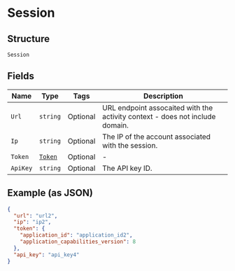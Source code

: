
# Session

## Structure

`Session`

## Fields

| Name | Type | Tags | Description |
|  --- | --- | --- | --- |
| `Url` | `string` | Optional | URL endpoint assocaited with the activity context - does not include domain. |
| `Ip` | `string` | Optional | The IP of the account associated with the session. |
| `Token` | [`Token`](../../doc/models/token.md) | Optional | - |
| `ApiKey` | `string` | Optional | The API key ID. |

## Example (as JSON)

```json
{
  "url": "url2",
  "ip": "ip2",
  "token": {
    "application_id": "application_id2",
    "application_capabilities_version": 8
  },
  "api_key": "api_key4"
}
```

